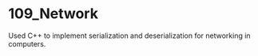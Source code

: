 # 109_Network
Used C++ to implement serialization and deserialization for networking in computers. 
